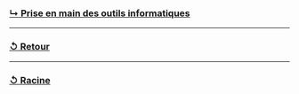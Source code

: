 ### [↳ Prise en main des outils informatiques](Prise-en-main-des-outils-informatiques/README.MD)

---

### [↺ Retour](../README.MD)

---

### [↺ Racine](../../README.MD)
